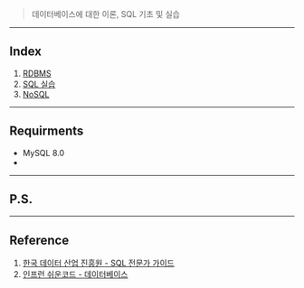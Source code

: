 > 데이터베이스에 대한 이론, SQL 기초 및 실습

---

## Index

1. [RDBMS](https://github.com/seungki1011/Data-Engineering/blob/main/database/sql/(001)%20Relational%20Database.md)
2. [SQL 실습]()
3. [NoSQL ]()



---

## Requirments

* MySQL 8.0
* 







---

## P.S.





---

## Reference

1. [한국 데이터 산업 진흥원 - SQL 전문가 가이드](https://dataonair.or.kr/db-tech-reference/d-guide/sql/)
2. [인프런 쉬운코드 - 데이터베이스](https://www.inflearn.com/course/%EB%B0%B1%EC%97%94%EB%93%9C-%EB%8D%B0%EC%9D%B4%ED%84%B0%EB%B2%A0%EC%9D%B4%EC%8A%A4-%EA%B0%9C%EB%A1%A0/dashboard)


